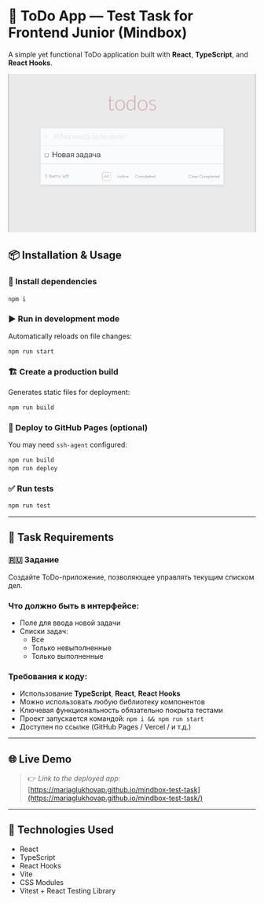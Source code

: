 # 📝 ToDo App — Test Task for Frontend Junior (Mindbox)

A simple yet functional ToDo application built with **React**, **TypeScript**, and **React Hooks**.

![Preview](capture_20250410200531019.bmp)

## 📦 Installation & Usage

### 🔧 Install dependencies

```bash
npm i
```

### ▶️ Run in development mode

Automatically reloads on file changes:

```bash
npm run start
```

### 🏗 Create a production build

Generates static files for deployment:

```bash
npm run build
```

### 🚀 Deploy to GitHub Pages (optional)

You may need `ssh-agent` configured:

```bash
npm run build
npm run deploy
```

### ✅ Run tests

```bash
npm run test
```

---

## 🧪 Task Requirements

### 🇷🇺 Задание

Создайте ToDo-приложение, позволяющее управлять текущим списком дел.

### Что должно быть в интерфейсе:

- Поле для ввода новой задачи
- Списки задач:
  - Все
  - Только невыполненные
  - Только выполненные

### Требования к коду:

- Использование **TypeScript**, **React**, **React Hooks**
- Можно использовать любую библиотеку компонентов
- Ключевая функциональность обязательно покрыта тестами
- Проект запускается командой: `npm i && npm run start`
- Доступен по ссылке (GitHub Pages / Vercel / и т.д.)

---

## 🌐 Live Demo

> 👉 _Link to the deployed app:_ [https://mariaglukhovap.github.io/mindbox-test-task](https://mariaglukhovap.github.io/mindbox-test-task/)

---

## 📁 Technologies Used

- React
- TypeScript
- React Hooks
- Vite
- CSS Modules
- Vitest + React Testing Library
